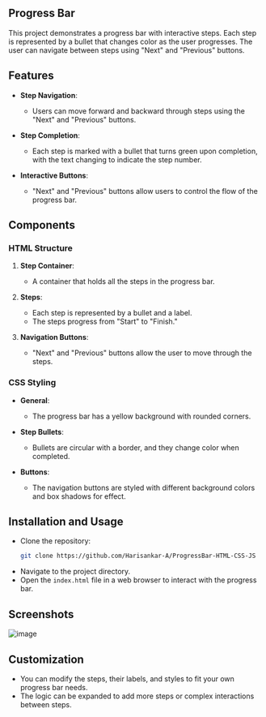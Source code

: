 
## Progress Bar

This project demonstrates a progress bar with interactive steps. Each step is represented by a bullet that changes color as the user progresses. The user can navigate between steps using "Next" and "Previous" buttons.

## Features

- **Step Navigation**:
  - Users can move forward and backward through steps using the "Next" and "Previous" buttons.
  
- **Step Completion**:
  - Each step is marked with a bullet that turns green upon completion, with the text changing to indicate the step number.

- **Interactive Buttons**:
  - "Next" and "Previous" buttons allow users to control the flow of the progress bar.

## Components

### HTML Structure

1. **Step Container**:
   - A container that holds all the steps in the progress bar.

2. **Steps**:
   - Each step is represented by a bullet and a label.
   - The steps progress from "Start" to "Finish."

3. **Navigation Buttons**:
   - "Next" and "Previous" buttons allow the user to move through the steps.

### CSS Styling

- **General**:
  - The progress bar has a yellow background with rounded corners.
  
- **Step Bullets**:
  - Bullets are circular with a border, and they change color when completed.

- **Buttons**:
  - The navigation buttons are styled with different background colors and box shadows for effect.

## Installation and Usage

- Clone the repository:
  ```bash
  git clone https://github.com/Harisankar-A/ProgressBar-HTML-CSS-JS
  ```
- Navigate to the project directory.
- Open the `index.html` file in a web browser to interact with the progress bar.

## Screenshots

![image](https://github.com/user-attachments/assets/2c4c5ef6-e991-47fd-b07c-196cc1daf402)



## Customization

- You can modify the steps, their labels, and styles to fit your own progress bar needs.
- The logic can be expanded to add more steps or complex interactions between steps.
